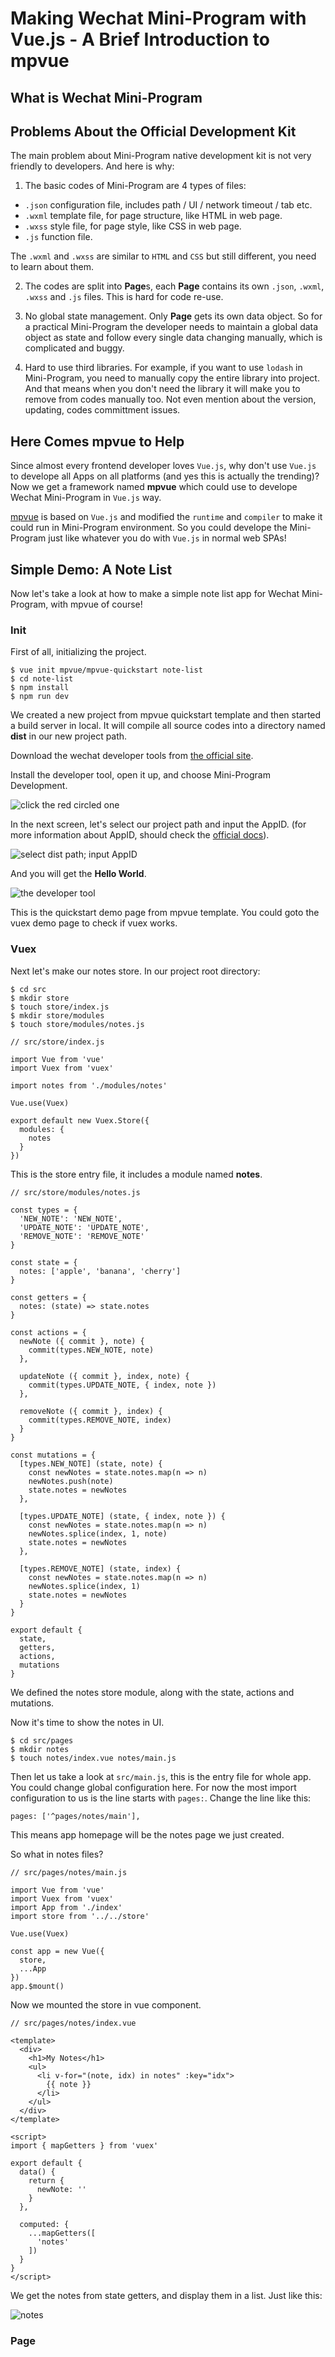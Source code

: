 # Making Wechat Mini-Program with Vue.js - A Brief Introduction to mpvue


## What is Wechat Mini-Program


## Problems About the Official Development Kit

The main problem about Mini-Program native development kit is not very friendly to developers. And here is why:

1. The basic codes of Mini-Program are 4 types of files:

- `.json` configuration file, includes path / UI / network timeout / tab etc.
- `.wxml` template file, for page structure, like HTML in web page.
- `.wxss` style file, for page style, like CSS in web page.
- `.js` function file.

The `.wxml` and `.wxss` are similar to `HTML` and `CSS` but still different, you need to learn about them.

2. The codes are split into **Page**s, each **Page** contains its own `.json`, `.wxml`, `.wxss` and `.js` files. This is hard for code re-use.

3. No global state management. Only **Page** gets its own data object. So for a practical Mini-Program the developer needs to maintain a global data object as state and follow every single data changing manually, which is complicated and buggy.

4. Hard to use third libraries. For example, if you want to use `lodash` in Mini-Program, you need to manually copy the entire library into project. And that means when you don't need the library it will make you to remove from codes manually too. Not even mention about the version, updating, codes committment issues.


## Here Comes mpvue to Help

Since almost every frontend developer loves `Vue.js`, why don't use `Vue.js` to develope all Apps on all platforms (and yes this is actually the trending)? Now we get a framework named **mpvue** which could use to develope Wechat Mini-Program in `Vue.js` way.

[mpvue](https://github.com/Meituan-Dianping/mpvue) is based on `Vue.js` and modified the `runtime` and `compiler` to make it could run in Mini-Program environment. So you could develope the Mini-Program just like whatever you do with `Vue.js` in normal web SPAs!


## Simple Demo: A Note List

Now let's take a look at how to make a simple note list app for Wechat Mini-Program, with mpvue of course!

### Init
First of all, initializing the project.

```
$ vue init mpvue/mpvue-quickstart note-list
$ cd note-list
$ npm install
$ npm run dev
```

We created a new project from mpvue quickstart template and then started a build server in local. It will compile all source codes into a directory named **dist** in our new project path.

Download the wechat developer tools from [the official site](https://developers.weixin.qq.com/miniprogram/dev/devtools/download.html).

Install the developer tool, open it up, and choose Mini-Program Development.

![click the red circled one](imgs/1.png)

In the next screen, let's select our project path and input the AppID. (for more information about AppID, should check the [official docs](https://open.wechat.com/cgi-bin/newreadtemplate?t=overseas_open/index)).

![select dist path; input AppID](imgs/2.png)

And you will get the **Hello World**.

![the developer tool](imgs/3.png)

This is the quickstart demo page from mpvue template. You could goto the vuex demo page to check if vuex works.

### Vuex

Next let's make our notes store. In our project root directory:

```
$ cd src
$ mkdir store
$ touch store/index.js
$ mkdir store/modules
$ touch store/modules/notes.js
```

```
// src/store/index.js

import Vue from 'vue'
import Vuex from 'vuex'

import notes from './modules/notes'

Vue.use(Vuex)

export default new Vuex.Store({
  modules: {
    notes
  }
})
```

This is the store entry file, it includes a module named **notes**.

```
// src/store/modules/notes.js

const types = {
  'NEW_NOTE': 'NEW_NOTE',
  'UPDATE_NOTE': 'UPDATE_NOTE',
  'REMOVE_NOTE': 'REMOVE_NOTE'
}

const state = {
  notes: ['apple', 'banana', 'cherry']
}

const getters = {
  notes: (state) => state.notes
}

const actions = {
  newNote ({ commit }, note) {
    commit(types.NEW_NOTE, note)
  },

  updateNote ({ commit }, index, note) {
    commit(types.UPDATE_NOTE, { index, note })
  },

  removeNote ({ commit }, index) {
    commit(types.REMOVE_NOTE, index)
  }
}

const mutations = {
  [types.NEW_NOTE] (state, note) {
    const newNotes = state.notes.map(n => n)
    newNotes.push(note)
    state.notes = newNotes
  },

  [types.UPDATE_NOTE] (state, { index, note }) {
    const newNotes = state.notes.map(n => n)
    newNotes.splice(index, 1, note)
    state.notes = newNotes
  },

  [types.REMOVE_NOTE] (state, index) {
    const newNotes = state.notes.map(n => n)
    newNotes.splice(index, 1)
    state.notes = newNotes
  }
}

export default {
  state,
  getters,
  actions,
  mutations
}
```

We defined the notes store module, along with the state, actions and mutations. 

Now it's time to show the notes in UI.

```
$ cd src/pages
$ mkdir notes
$ touch notes/index.vue notes/main.js
```

Then let us take a look at `src/main.js`, this is the entry file for whole app. You could change global configuration here. For now the most import configuration to us is the line starts with `pages:`. Change the line like this:

```
pages: ['^pages/notes/main'],
```

This means app homepage will be the notes page we just created.

So what in notes files?

```
// src/pages/notes/main.js

import Vue from 'vue'
import Vuex from 'vuex'
import App from './index'
import store from '../../store'

Vue.use(Vuex)

const app = new Vue({
  store,
  ...App
})
app.$mount()
```

Now we mounted the store in vue component.

```
// src/pages/notes/index.vue

<template>
  <div>
    <h1>My Notes</h1>
    <ul>
      <li v-for="(note, idx) in notes" :key="idx">
        {{ note }}
      </li>
    </ul>
  </div>
</template>

<script>
import { mapGetters } from 'vuex'

export default {
  data() {
    return {
      newNote: ''
    }
  },

  computed: {
    ...mapGetters([
      'notes'
    ])
  }
}
</script>
```

We get the notes from state getters, and display them in a list. Just like this:

![notes](imgs/4.png)

### Page



